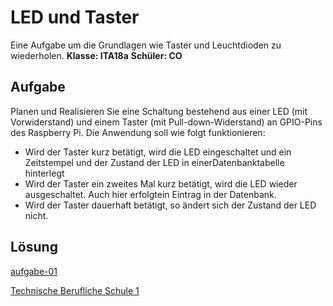 # LED und Taster

Eine Aufgabe um die Grundlagen wie Taster und Leuchtdioden zu wiederholen.
**Klasse: ITA18a**
**Schüler: CO**

## Aufgabe
Planen und Realisieren Sie eine Schaltung bestehend aus einer LED (mit Vorwiderstand) und einem Taster (mit Pull-down-Widerstand) an GPIO-Pins des Raspberry Pi. Die Anwendung soll wie folgt funktionieren:
* Wird der Taster kurz betätigt, wird die LED eingeschaltet und ein Zeitstempel und der Zustand der LED in einerDatenbanktabelle hinterlegt
* Wird der Taster ein zweites Mal kurz betätigt, wird die LED wieder ausgeschaltet. Auch hier erfolgtein Eintrag in der Datenbank. 
* Wird der Taster dauerhaft betätigt, so ändert sich der Zustand der LED nicht. 

## Lösung
[aufgabe-01](exercise01.py)

[Technische Berufliche Schule 1](http://tbs1.de/jcms/index.php)
